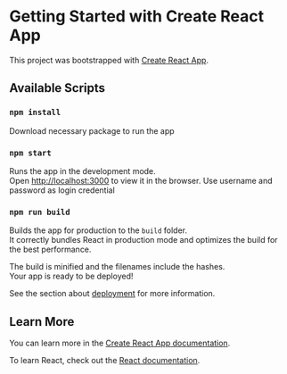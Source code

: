 # Getting Started with Create React App

This project was bootstrapped with [Create React App](https://github.com/facebook/create-react-app).

## Available Scripts

### `npm install`

Download necessary package to run the app

### `npm start`

Runs the app in the development mode.\
Open [http://localhost:3000](http://localhost:3000) to view it in the browser.
Use username and password as login credential

### `npm run build`

Builds the app for production to the `build` folder.\
It correctly bundles React in production mode and optimizes the build for the best performance.

The build is minified and the filenames include the hashes.\
Your app is ready to be deployed!

See the section about [deployment](https://facebook.github.io/create-react-app/docs/deployment) for more information.

## Learn More

You can learn more in the [Create React App documentation](https://facebook.github.io/create-react-app/docs/getting-started).

To learn React, check out the [React documentation](https://reactjs.org/).
